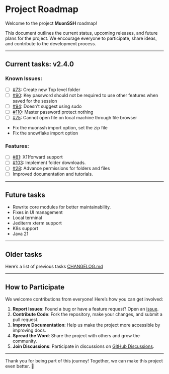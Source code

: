 # Project Roadmap

Welcome to the project **MuonSSH** roadmap! 

This document outlines the current status, upcoming releases, and future plans for the project. We encourage everyone to participate, share ideas, and contribute to the development process.

---


## Current tasks: **v2.4.0**

### Known Issues:
- [ ] [#73](https://github.com/devlinx9/muon-ssh/issues/73): Create new Top level folder
- [ ] [#90](https://github.com/devlinx9/muon-ssh/issues/90): Key password should not be required to use other features when saved for the session
- [ ] [#94](https://github.com/devlinx9/muon-ssh/issues/94): Doesn't suggest using sudo
- [ ] [#110](https://github.com/devlinx9/muon-ssh/issues/110): Master password protect nothing
- [ ] [#75](https://github.com/devlinx9/muon-ssh/issues/75): Cannot open file on local machine through file browser
- Fix the muonssh import option, set the zip file
- Fix the snowflake import option


### Features:
- [ ] [#81](https://github.com/devlinx9/muon-ssh/issues/81): X11forward support
- [ ] [#103](https://github.com/devlinx9/muon-ssh/issues/103): Implement folder downloads.
- [ ] [#28](https://github.com/devlinx9/muon-ssh/issues/28): Advance permissions for folders and files
- [ ] Improved documentation and tutorials.

---

## Future tasks

- Rewrite core modules for better maintainability.
- Fixes in UI management
- Local terminal
- Jediterm xterm support
- K8s support
- Java 21

---

## Older tasks

Here’s a list of previous tasks [CHANGELOG.md](CHANGELOG.md)

---

## How to Participate

We welcome contributions from everyone! Here’s how you can get involved:

1. **Report Issues**: Found a bug or have a feature request? Open an [issue](https://github.com/devlinx9/muon-ssh/issues).
2. **Contribute Code**: Fork the repository, make your changes, and submit a pull request.
3. **Improve Documentation**: Help us make the project more accessible by improving docs.
4. **Spread the Word**: Share the project with others and grow the community.
5. **Join Discussions**: Participate in discussions on [GitHub Discussions](https://github.com/yourusername/yourrepo/discussions).

---

Thank you for being part of this journey! Together, we can make this project even better. 🚀